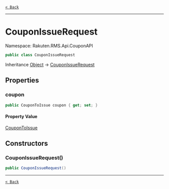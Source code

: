 [`< Back`](./)

---

# CouponIssueRequest

Namespace: Rakuten.RMS.Api.CouponAPI

```csharp
public class CouponIssueRequest
```

Inheritance [Object](https://docs.microsoft.com/en-us/dotnet/api/system.object) → [CouponIssueRequest](./rakuten.rms.api.couponapi.couponissuerequest)

## Properties

### **coupon**

```csharp
public CouponToIssue coupon { get; set; }
```

#### Property Value

[CouponToIssue](./rakuten.rms.api.couponapi.coupontoissue)<br>

## Constructors

### **CouponIssueRequest()**

```csharp
public CouponIssueRequest()
```

---

[`< Back`](./)
